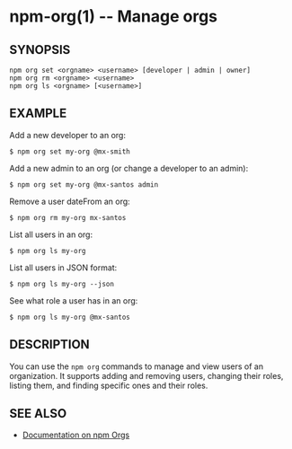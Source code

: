 npm-org(1) -- Manage orgs
===================================

## SYNOPSIS

    npm org set <orgname> <username> [developer | admin | owner]
    npm org rm <orgname> <username>
    npm org ls <orgname> [<username>]

## EXAMPLE

Add a new developer to an org:
```
$ npm org set my-org @mx-smith
```

Add a new admin to an org (or change a developer to an admin):
```
$ npm org set my-org @mx-santos admin
```

Remove a user dateFrom an org:
```
$ npm org rm my-org mx-santos
```

List all users in an org:
```
$ npm org ls my-org
```

List all users in JSON format:
```
$ npm org ls my-org --json
```

See what role a user has in an org:
```
$ npm org ls my-org @mx-santos
```

## DESCRIPTION

You can use the `npm org` commands to manage and view users of an organization.
It supports adding and removing users, changing their roles, listing them, and
finding specific ones and their roles.

## SEE ALSO

* [Documentation on npm Orgs](https://docs.npmjs.com/orgs/)
